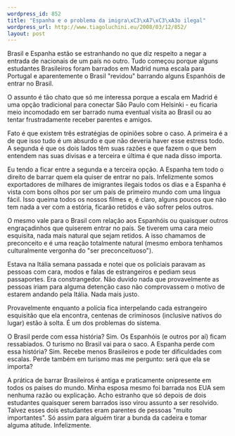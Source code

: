 ```yaml
--- 
wordpress_id: 852
title: "Espanha e o problema da imigra\xC3\xA7\xC3\xA3o ilegal"
wordpress_url: http://www.tiagoluchini.eu/2008/03/12/852/
layout: post
---
```

Brasil e Espanha estão se estranhando no que diz respeito a negar a entrada de nacionais de um país no outro. Tudo começou porque alguns estudantes Brasileiros foram barrados em Madrid numa escala para Portugal e aparentemente o Brasil "revidou" barrando alguns Espanhóis de entrar no Brasil.

O assunto é tão chato que só me interessa porque a escala em Madrid é uma opção tradicional para conectar São Paulo com Helsinki - eu ficaria meio incomodado em ser barrado numa eventual visita ao Brasil ou ao tentar frustradamente receber parentes e amigos.

Fato é que existem três estratégias de opiniões sobre o caso. A primeira é a de que isso tudo é um absurdo e que não deveria haver esse estress todo. A segunda é que os dois lados têm suas razões e que fazem o que bem entendem nas suas divisas e a terceira e última é que nada disso importa.

Eu tendo a ficar entre a segunda e a terceira opção. A Espanha tem todo o direito de barrar quem ela quiser de entrar no país. Infelizmente somos exportadores de milhares de imigrantes ilegais todos os dias e a Espanha é vista com bons olhos por ser um país de primeiro mundo com uma língua fácil. Isso queima todos os nossos filmes e, é claro, alguns poucos que não tem nada a ver com a estória, ficarão retidos e vão sofrer pelos outros.

O mesmo vale para o Brasil com relação aos Espanhóis ou quaisquer outros engraçadinhos que quiserem entrar no país. Se tiverem uma cara meio esquisita, nada mais natural que sejam retidos. A isso chamamos de preconceito e é uma reação totalmente natural (mesmo embora tenhamos culturalmente vergonha do "ser preconceituoso").

Estava na Itália semana passada e notei que os policiais paravam as pessoas com cara, modos e falas de estrangeiros e pediam seus passaportes. Era constrangedor. Não duvido nada que provavelmente as pessoas iriam para alguma detenção caso não comprovassem o motivo de estarem andando pela Itália. Nada mais justo.

Provavelmente enquanto a polícia fica interpelando cada estrangeiro esquisitão que ela encontra, centenas de criminosos (inclusive nativos do lugar) estão à solta. É um dos problemas do sistema.

O Brasil perde com essa história? Sim. Os Espanhóis (e outros por aí) ficam ressabiados. O turismo no Brasil vai para o saco. A Espanha perde com essa história? Sim. Recebe menos Brasileiros e pode ter dificuldades com escalas. Perde também em turismo mas me pergunto: será que ela se importa?

A prática de barrar Brasileiros é antiga e praticamente onipresente em todos os países do mundo. Minha esposa mesmo foi barrada nos EUA sem nenhuma razão ou explicação. Acho estranho que só depois de dois estudantes quaisquer serem barrados isso virou assunto a ser resolvido. Talvez esses dois estudantes eram parentes de pessoas "muito importantes". Só assim para alguém tirar a bunda da cadeira e tomar alguma atitude. Infelizmente.
